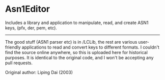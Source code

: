 # Asn1Editor
Includes a library and application to manipulate, read, and create ASN1 keys, (pfx, der, pem, etc).

-------------------------------

The good stuff (ASN1 parser etc) is in /LCLib, the rest are various user-friendly applications to read and convert keys to different formats. I couldn't find the source online anywhere, so this is uploaded here for historical purposes. It is identical to the original code, and I won't be accepting any pull requests.

Original author: Liping Dai (2003)
